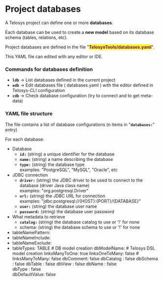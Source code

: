 # Project databases

A Telosys project can define one or more **databases**.&#x20;

Each database can be used to create a **new model** based on its database schema (tables, relations, etc).

Project databases are defined in the file "<mark style="color:purple;">**TelosysTools/databases.yaml**</mark>".

This YAML file can edited with any editor or IDE.



### Commands for databases definition

* **`ldb`**  -> List databases defined in the current project&#x20;
* **`edb`** -> Edit databases file  ( databases.yaml ) with the editor defined in Telosys-CLI configuration
* **`cdb`** ->  Check database configuration (try to connect and to get meta-data)



### YAML file structure

The file contains a list of database configurations (n items in "**`databases:`**" entry)

For each database:

* Database&#x20;
  * **`id:`**   (string) a unique identifier for the database&#x20;
  * **`name:`**  (string) a name describing the database&#x20;
  * **`type:`**  (string) the database type \
    &#x20;    examples: "PostgreSQL", "MySQL", "Oracle", etc
* JDBC connection
  * **`driver:`**  (string) the JDBC driver to be used to connect to the database (driver Java class name)  \
    &#x20;    examples:  "org.postgresql.Driver"
  * **`url:`**    (string)  the JDBC URL for connection  \
    &#x20;    examples:    "jdbc:postgresql://{HOST}:{PORT}/{DATABASE}"&#x20;
  * **`user:`**  (string)  the database user name&#x20;
  * **`password:`** (string)  the database user password
* What metadata to retrieve &#x20;
  * **`catalog:`**  (string)  the database catalog to use or  '!' for none &#x20;
  * schema: (string)  the database schema to use or  '!' for none
* tableNamePattern:&#x20;
* tableNameInclude:&#x20;
* tableNameExclude:&#x20;
* tableTypes: TABLE # DB model creation dbModelName: # Telosys DSL model creation linksManyToOne: true linksOneToMany: false # linksManyToMany: false dbComment: false dbCatalog : false dbSchema : false dbTable : false dbView : false dbName : false\
  dbType : false\
  dbDefaultValue: false
